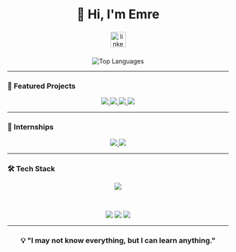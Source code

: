 <h1 align="center">👋 Hi, I'm Emre</h1>

###

<div align="center">
  <a href="https://www.linkedin.com/in/mehmet-emre-kayacan-5a4556254/" target="_blank">
    <img src="https://img.shields.io/static/v1?message=LinkedIn&logo=linkedin&label=&color=0077B5&logoColor=white&labelColor=&style=for-the-badge" height="35" alt="linkedin logo"  />
  </a>
</div>

###

<div align="center">
  <img src="https://github-readme-stats.vercel.app/api/top-langs/?username=mehmetemrekayacan&layout=compact&theme=highcontrast&hide_border=true" alt="Top Languages" />
</div>

---

### 🚀 Featured Projects

<div align="center">
  
<a href="https://github.com/mehmetemrekayacan/MIPS_Simulator">
  <img src="https://github-readme-stats.vercel.app/api/pin/?username=mehmetemrekayacan&repo=MIPS_Simulator&theme=highcontrast" />
</a>
<a href="https://github.com/mehmetemrekayacan/8-bit-ALU-Adder-Subtractor">
  <img src="https://github-readme-stats.vercel.app/api/pin/?username=mehmetemrekayacan&repo=8-bit-ALU-Adder-Subtractor&theme=highcontrast" />
</a>
<a href="https://github.com/mehmetemrekayacan/invocie-management">
  <img src="https://github-readme-stats.vercel.app/api/pin/?username=mehmetemrekayacan&repo=invocie-management&theme=highcontrast" />
</a>
<a href="https://github.com/mehmetemrekayacan/Network_Chat_App">
  <img src="https://github-readme-stats.vercel.app/api/pin/?username=mehmetemrekayacan&repo=Network_Chat_App&theme=highcontrast" />
</a>

</div>

---

### 💼 Internships

<div align="center">

<a href="https://github.com/mehmetemrekayacan/network-internship">
  <img src="https://github-readme-stats.vercel.app/api/pin/?username=mehmetemrekayacan&repo=network-internship&theme=highcontrast" />
</a>
<a href="https://github.com/mehmetemrekayacan/Intern">
  <img src="https://github-readme-stats.vercel.app/api/pin/?username=mehmetemrekayacan&repo=Intern&theme=highcontrast" />
</a>

</div>

---

### 🛠️ Tech Stack

<div align="center">
  <!-- Skillicons: stabil ve hızlı -->
  <img src="https://skillicons.dev/icons?i=python,java,js,react,html,css,git,linux,figma,vscode" />
  
  <!-- Ek rozetler: Skillicons'ta olmayanlar için -->
  <br/><br/>
  <img src="https://img.shields.io/badge/React_Native-20232A?style=for-the-badge&logo=react&logoColor=61DAFB" />
  <img src="https://img.shields.io/badge/Assembly-6E4C13?style=for-the-badge&logoColor=white" />
  <img src="https://img.shields.io/badge/VirtualBox-183A61?style=for-the-badge&logo=virtualbox&logoColor=white" />
</div>


---

<h3 align="center">💡 "I may not know everything, but I can learn anything."</h3>
